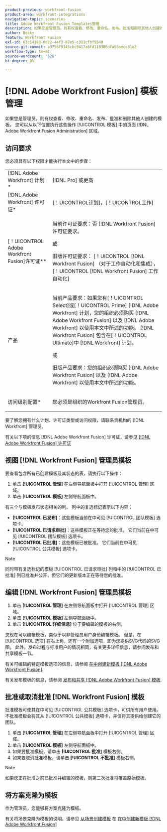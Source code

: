 ```yaml
---
product-previous: workfront-fusion
product-area: workfront-integrations
navigation-topic: scenarios
title: Adobe Workfront Fusion Templates管理
description: 如果您是管理员，则有权查看、修改、重命名、发布、批准和删除其他人创建的模板。 您可以从以下位置执行这些操作 [!UICONTROL 模板] 中的页面 [!DNL Adobe Workfront Fusion Administration] 区域。
author: Becky
feature: Workfront Fusion
exl-id: 63c14183-0d22-44f3-87e5-c311cfbf5540
source-git-commit: a3756f9345cbc9417a6fd110306dfa50aecc81a2
workflow-type: tm+mt
source-wordcount: '626'
ht-degree: 0%

---
```


# [!DNL Adobe Workfront Fusion] 模板管理

如果您是管理员，则有权查看、修改、重命名、发布、批准和删除其他人创建的模板。 您可以从以下位置执行这些操作 [!UICONTROL 模板] 中的页面 [!DNL Adobe Workfront Fusion Administration] 区域。

## 访问要求

您必须具有以下权限才能执行本文中的步骤：

<table style="table-layout:auto"> 
 <col> 
 <col> 
 <tbody> 
  <tr> 
    <td role="rowheader">[!DNL Adobe Workfront] 计划*</td> 
   <td> <p>[!DNL Pro] 或更高</p> </td> 
  </tr>
   <tr data-mc-conditions="QuicksilverOrClassic.Draft mode"> 
    <td role="rowheader">[!DNL Adobe Workfront] 许可证*</td> 
    <td> <p>[！UICONTROL计划]，[！UICONTROL工作]</p> </td> 
   </tr>
  <tr> 
   <td role="rowheader">[！UICONTROL Adobe Workfront Fusion]许可证**</td> 
  <td>
   <p>当前许可证要求：否 [!DNL Workfront Fusion] 许可证要求。</p>
   <p>或</p>
   <p>旧版许可证要求： [！UICONTROL [!DNL Workfront Fusion] （对于工作自动化和集成），[！UICONTROL [!DNL Workfront Fusion] 工作自动化]</p>
   </td>  
  </tr> 
  <tr> 
   <td role="rowheader">产品</td> 
   <td>
   <p>当前产品要求：如果您有[！UICONTROL Select]或[！UICONTROL Prime] [!DNL Adobe Workfront] 计划，您的组织必须购买 [!DNL Adobe Workfront Fusion] 以及 [!DNL Adobe Workfront] 以使用本文中所述的功能。 [!DNL Workfront Fusion] 包含在[！UICONTROL Ultimate]中 [!DNL Workfront] 计划。</p>
   <p>或</p>
   <p>旧版产品要求：您的组织必须购买 [!DNL Adobe Workfront Fusion] 以及 [!DNL Adobe Workfront] 以使用本文中所述的功能。</p>
   </td> 
  </tr> 
  <tr data-mc-conditions=""> 
   <td role="rowheader">访问级别配置*</td> 
   <td> <p>您必须是组织的Workfront Fusion管理员。</p> </td> 
  </tr> 
 </tbody> 
</table>

要了解您拥有什么计划、许可证类型或访问权限，请联系贵机构的 [!DNL Workfront] 管理员。

有关以下项的信息 [!DNL Adobe Workfront Fusion] 许可证，请参见 [[!DNL Adobe Workfront Fusion] 许可证](../../../workfront-fusion/get-started/license-automation-vs-integration.md)

## 视图 [!DNL Workfront Fusion] 管理员模板

要查看包含所有已创建模板及其状态的表，请执行以下操作：

1. 单击 **[!UICONTROL 管理]** 在左侧导航面板中打开 [!UICONTROL 管理] 区域。
1. 单击 **[!UICONTROL 模板]** 左侧导航面板中。

有三个与模板发布状态相关的列。 列中的复选标记表示以下内容：

* **[!UICONTROL 已发布]**：这些模板当前在中可见 [!UICONTROL 团队模板] 选项卡。
* **[!UICONTROL 已请求审批]**：这些模板正在等待您的批准。 它们当前在中可见 [!UICONTROL 团队模板] 选项卡。
* **[!UICONTROL 已批准]**：这些模板已被批准。 它们当前在中可见 [!UICONTROL 公共模板] 选项卡。

>[!NOTE]
>
>同时带有复选标记的模板 [!UICONTROL 已请求审批] 列和中的 [!UICONTROL 已批准] 列已批准并公开，但它们的更新版本正在等待您的批准。

## 编辑 [!DNL Workfront Fusion] 管理员模板

1. 单击 **[!UICONTROL 管理]** 在左侧导航面板中打开 [!UICONTROL 管理] 区域。
1. 单击 **[!UICONTROL 模板]** 左侧导航面板中。
1. 单击 **[!UICONTROL 详细信息]** 位于要编辑的模板的右侧。

您现在可以编辑模板，类似于以非管理员用户身份编辑模板。 但是，在 [!UICONTROL 选项] 在右上角，还有一个附加选项，即为您提供SVG代码的SVG图。 此外，发布过程与标准用户的情况相同，有关更多详细信息，请参阅发布和共享模板一节。

有关可编辑的特定模板选项的信息，请参阅 [在中创建新模板 [!DNL Adobe Workfront Fusion]](../../../workfront-fusion/scenarios/templates/create-new-fusion-templates.md).

有关发布模板的信息，请参阅 [发布和共享 [!DNL Adobe Workfront Fusion] 模板](../../../workfront-fusion/scenarios/templates/publish-and-share-fusion-templates.md).

## 批准或取消批准 [!DNL Workfront Fusion] 模板

批准模板可使其在中可见 [!UICONTROL 公共模板] 选项卡，可供所有用户使用。 不批准模板会将其从 [!UICONTROL 公共模板] 选项卡，并仅将其提供给创建它的团队。

1. 单击 **[!UICONTROL 管理]** 在左侧导航面板中打开 [!UICONTROL 管理] 区域。
1. 单击 **[!UICONTROL 模板]** 左侧导航面板中。
1. 如果要批准模板，请单击 **[!UICONTROL 批准]** 模板右侧。
1. 如果要取消批准模板，请单击 **[!UICONTROL 不批准]** 模板右侧。

>[!NOTE]
>
>如果您正在批准之前已批准并编辑的模板，则第二次批准将覆盖原始模板。

## 将方案克隆为模板

作为管理员，您能够将方案克隆为模板。

有关将场景克隆为模板的说明，请参见 [从场景创建模板](../../../workfront-fusion/scenarios/templates/create-new-fusion-templates.md#create-a-template-from-a-scenario) 在 [在中创建新模板 [!DNL Adobe Workfront Fusion]](../../../workfront-fusion/scenarios/templates/create-new-fusion-templates.md)
